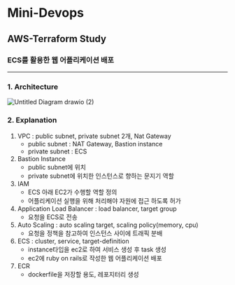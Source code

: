 # Mini-Devops
## AWS-Terraform Study
### ECS를 활용한 웹 어플리케이션 배포
---
### 1. Architecture
![Untitled Diagram drawio (2)](https://user-images.githubusercontent.com/49158155/167415758-410ad8b6-786b-4572-a0c2-d21baac280b3.png)


### 2. Explanation
1. VPC : public subnet, private subnet 2개, Nat Gateway
    - public subnet : NAT Gateway, Bastion instance
    - private subnet : ECS
2. Bastion Instance
    - public subnet에 위치
    - private subnet에 위치한 인스턴스로 향하는 문지기 역할
3. IAM 
    - ECS 아래 EC2가 수행할 역할 정의
    - 어플리케이션 실행을 위해 처리해야 자원에 접근 하도록 허가
4. Application Load Balancer : load balancer, target group
    - 요청을 ECS로 전송
5. Auto Scaling : auto scaling target, scaling policy(memory, cpu)
    - 요청을 정책을 참고하여 인스턴스 사이에 트래픽 분배
6. ECS : cluster, service, target-definition
    - instance타입을 ec2로 하여 서비스 생성 후 task 생성
    - ec2에 ruby on rails로 작성한 웹 어플리케이션 배포
7. ECR 
    - dockerfile을 저장할 용도, 레포지터리 생성



<!-- Security scan triggered at 2025-09-02 16:17:03 -->